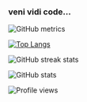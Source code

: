 ### veni vidi code...

![GitHub metrics](https://metrics.lecoq.io/psheshke)  

[![Top Langs](https://github-readme-stats.vercel.app/api/top-langs/?username=psheshke)](https://github.com/anuraghazra/github-readme-stats)

![GitHub streak stats](https://github-readme-streak-stats.herokuapp.com/?user=psheshke)  

![GitHub stats](https://github-readme-stats.vercel.app/api?username=psheshke&show_icons=true)  

![Profile views](https://gpvc.arturio.dev/psheshke)  
